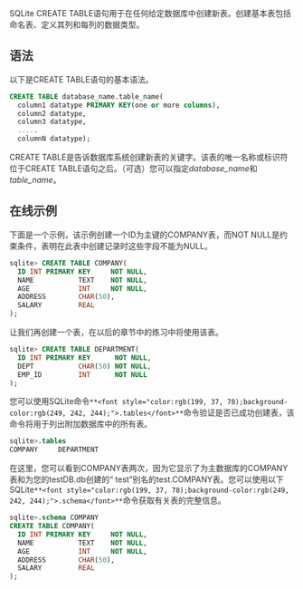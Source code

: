 <font style="color:rgb(51, 51, 51);">SQLite CREATE TABLE语句用于在任何给定数据库中创建新表。创建基本表包括命名表、定义其列和每列的数据类型。</font>

## <font style="color:rgb(51, 51, 51);">语法</font>
<font style="color:rgb(51, 51, 51);">以下是CREATE TABLE语句的基本语法。</font>

```sql
CREATE TABLE database_name.table_name(
  column1 datatype PRIMARY KEY(one or more columns),
  column2 datatype,
  column3 datatype,
  .....
  columnN datatype);
```

<font style="color:rgb(51, 51, 51);">CREATE TABLE是告诉数据库系统创建新表的关键字。该表的唯一名称或标识符位于CREATE TABLE语句之后。（可选）您可以指定</font>_<font style="color:rgb(51, 51, 51);">database_name</font>_<font style="color:rgb(51, 51, 51);">和</font>_<font style="color:rgb(51, 51, 51);">table_name</font>_<font style="color:rgb(51, 51, 51);">。</font>

## <font style="color:rgb(51, 51, 51);">在线示例</font>
<font style="color:rgb(51, 51, 51);">下面是一个示例，该示例创建一个ID为主键的COMPANY表，而NOT NULL是约束条件，表明在此表中创建记录时这些字段不能为NULL。</font>

```sql
sqlite> CREATE TABLE COMPANY(
  ID INT PRIMARY KEY     NOT NULL,
  NAME           TEXT    NOT NULL,
  AGE            INT     NOT NULL,
  ADDRESS        CHAR(50),
  SALARY         REAL
);
```

<font style="color:rgb(51, 51, 51);">让我们再创建一个表，在以后的章节中的练习中将使用该表。</font>

```sql
sqlite> CREATE TABLE DEPARTMENT(
  ID INT PRIMARY KEY      NOT NULL,
  DEPT           CHAR(50) NOT NULL,
  EMP_ID         INT      NOT NULL
);
```

<font style="color:rgb(51, 51, 51);">您可以使用SQLite命令</font>`**<font style="color:rgb(199, 37, 78);background-color:rgb(249, 242, 244);">.tables</font>**`<font style="color:rgb(51, 51, 51);">命令验证是否已成功创建表，该命令将用于列出附加数据库中的所有表。</font>

```sql
sqlite>.tables
COMPANY     DEPARTMENT
```

<font style="color:rgb(51, 51, 51);">在这里，您可以看到COMPANY表两次，因为它显示了为主数据库的COMPANY表和为您的testDB.db创建的“ test”别名的test.COMPANY表。您可以使用以下SQLite</font>`**<font style="color:rgb(199, 37, 78);background-color:rgb(249, 242, 244);">.schema</font>**`<font style="color:rgb(51, 51, 51);">命令获取有关表的完整信息。</font>

```sql
sqlite>.schema COMPANY
CREATE TABLE COMPANY(
  ID INT PRIMARY KEY     NOT NULL,
  NAME           TEXT    NOT NULL,
  AGE            INT     NOT NULL,
  ADDRESS        CHAR(50),
  SALARY         REAL
);
```

